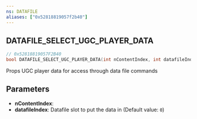 ```yaml
---
ns: DATAFILE
aliases: ["0x52818819057f2b40"]
---
```

## DATAFILE_SELECT_UGC_PLAYER_DATA

```c
// 0x52818819057F2B40
bool DATAFILE_SELECT_UGC_PLAYER_DATA(int nContentIndex, int datafileIndex);
```

Props UGC player data for access through data file commands


## Parameters
* **nContentIndex**: 
* **datafileIndex**: Datafile slot to put the data in (Default value: `0`)
